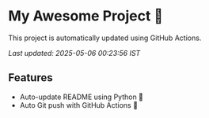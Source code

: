 # My Awesome Project 🚀

This project is automatically updated using GitHub Actions.

_Last updated: 2025-05-06 00:23:56 IST_

## Features
- Auto-update README using Python 🐍
- Auto Git push with GitHub Actions 🤖
